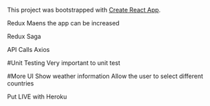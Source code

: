 This project was bootstrapped with [Create React App](https://github.com/facebook/create-react-app).

Redux 
Maens the app can be increased


Redux Saga



API Calls
Axios

#Unit Testing
Very important to unit test

#More UI
Show weather information
Allow the user to select different countries

Put LIVE with Heroku

